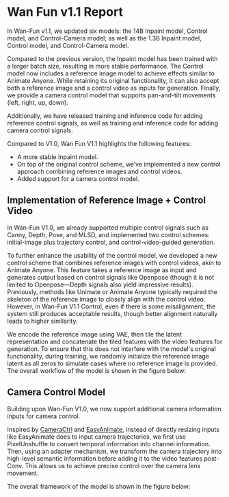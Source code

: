 # Wan Fun v1.1 Report

In Wan-Fun v1.1, we updated six models: the 14B Inpaint model, Control model, and Control-Camera model; as well as the 1.3B Inpaint model, Control model, and Control-Camera model.

Compared to the previous version, the Inpaint model has been trained with a larger batch size, resulting in more stable performance. The Control model now includes a reference image model to achieve effects similar to Animate Anyone. While retaining its original functionality, it can also accept both a reference image and a control video as inputs for generation. Finally, we provide a camera control model that supports pan-and-tilt movements (left, right, up, down).

Additionally, we have released training and inference code for adding reference control signals, as well as training and inference code for adding camera control signals.

Compared to V1.0, Wan Fun V1.1 highlights the following features:

- A more stable Inpaint model.
- On top of the original control scheme, we’ve implemented a new control approach combining reference images and control videos.
- Added support for a camera control model.

## Implementation of Reference Image + Control Video
In Wan-Fun V1.0, we already supported multiple control signals such as Canny, Depth, Pose, and MLSD, and implemented two control schemes: initial-image plus trajectory control, and control-video-guided generation.

To further enhance the usability of the control model, we developed a new control scheme that combines reference images with control videos, akin to Animate Anyone. This feature takes a reference image as input and generates output based on control signals like Openpose (though it is not limited to Openpose—Depth signals also yield impressive results). Previously, methods like Unimate or Animate Anyone typically required the skeleton of the reference image to closely align with the control video. However, in Wan-Fun V1.1 Control, even if there is some misalignment, the system still produces acceptable results, though better alignment naturally leads to higher similarity.

We encode the reference image using VAE, then tile the latent representation and concatenate the tiled features with the video features for generation. To ensure that this does not interfere with the model's original functionality, during training, we randomly initialize the reference image latent as all zeros to simulate cases where no reference image is provided. The overall workflow of the model is shown in the figure below:

## Camera Control Model
Building upon Wan-Fun V1.0, we now support additional camera information inputs for camera control.

Inspired by [CameraCtrl](https://github.com/hehao13/CameraCtrl) and [EasyAnimate](https://github.com/aigc-apps/EasyAnimate), instead of directly resizing inputs like EasyAnimate does to input camera trajectories, we first use PixelUnshuffle to convert temporal information into channel information. Then, using an adapter mechanism, we transform the camera trajectory into high-level semantic information before adding it to the video features post-Conv. This allows us to achieve precise control over the camera lens movement.

The overall framework of the model is shown in the figure below:
